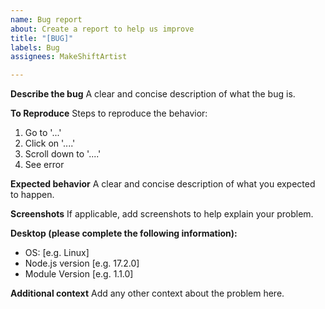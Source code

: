 ```yaml
---
name: Bug report
about: Create a report to help us improve
title: "[BUG]"
labels: Bug
assignees: MakeShiftArtist

---
```


**Describe the bug**
A clear and concise description of what the bug is.

**To Reproduce**
Steps to reproduce the behavior:
1. Go to '...'
2. Click on '....'
3. Scroll down to '....'
4. See error

**Expected behavior**
A clear and concise description of what you expected to happen.

**Screenshots**
If applicable, add screenshots to help explain your problem.

**Desktop (please complete the following information):**
 - OS: [e.g. Linux]
 - Node.js version [e.g. 17.2.0]
 - Module Version [e.g. 1.1.0]

**Additional context**
Add any other context about the problem here.
